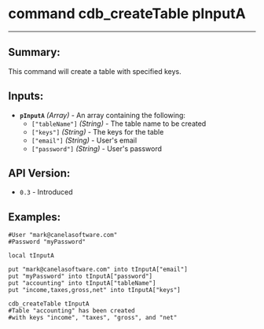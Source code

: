 # command cdb_createTable pInputA
---

## Summary:
This command will create a table with specified keys.

## Inputs:
* **`pInputA`** *(Array)* - An array containing the following:
    * `["tableName"]` *(String)* - The table name to be created
    * `["keys"]` *(String)* - The keys for the table
    * `["email"]` *(String)* - User's email
    * `["password"]` *(String)* - User's password


## API Version:
* `0.3` - Introduced

## Examples:
```
#User "mark@canelasoftware.com"
#Password "myPassword"

local tInputA

put "mark@canelasoftware.com" into tInputA["email"]
put "myPassword" into tInputA["password"]
put "accounting" into tInputA["tableName"]
put "income,taxes,gross,net" into tInputA["keys"]

cdb_createTable tInputA
#Table "accounting" has been created
#with keys "income", "taxes", "gross", and "net"
``` 